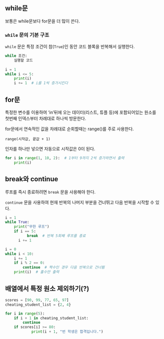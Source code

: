 ## while문

보통은 while문보다 for문을 더 많이 쓴다. 

### `while` 문의 기본 구조

`while` 문은 특정 조건이 참(`True`)인 동안 코드 블록을 반복해서 실행한다. 

```python
while 조건:
    실행할 코드
    
i = 1
while i <= 5:
    print(i)
    i += 1  # i를 1씩 증가시킨다
```

### 

## for문

특정한 변수를 이용하여 ‘in’뒤에 오는 데이터(리스트, 튜플 등)에 포함되어있는 원소를 첫번째 인덱스부터 차례대로 하나씩 방문한다. 

for문에서 연속적인 값을 차례대로 순회할때는 range()를 주로 사용한다. 

`range(시작값, 끝값 + 1)`

인자를 하나만 넣으면 자동으로 시작값은 0이 된다. 

```python
for i in range(1, 10, 2):  # 1부터 9까지 2씩 증가하면서 출력
    print(i)
```

## break와 continue

루프를 즉시 종료하려면 `break` 문을 사용해야 한다. 

`continue` 문을 사용하여 현재 반복의 나머지 부분을 건너뛰고 다음 반복을 시작할 수 있다.

```python
i = 1
while True:
    print("무한 루프")
    if i == 5:
	      break  # 반복 5회째 루프를 종료
	  i += 1
```

```python
i = 0
while i < 10:
    i += 1
    if i % 2 == 0:
        continue  # 짝수인 경우 다음 반복으로 건너뜀
    print(i)  # 홀수만 출력
```

## 배열에서 특정 원소 제외하기(?)

```python
scores = [90, 99, 77, 65, 97]
cheating_student_list = {2, 4}

for i in range(5):
    if i + 1 in cheating_student_list:
        continue
    if scores[i] >= 80:
		    print(i + 1, "번 학생은 합격입니다.")
```